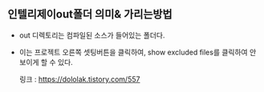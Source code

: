 ## 인텔리제이out폴더 의미& 가리는방법

* out 디렉토리는 컴파일된 소스가 들어있는 폴더다.

* 이는 프로젝트 오른쪽 셋팅버튼을 클릭하여, show excluded files를 
    클릭하여 안보이게 할 수 있다.
    
    
    링크 : https://dololak.tistory.com/557